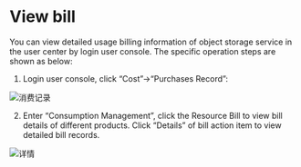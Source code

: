 # View bill

You can view detailed usage billing information of object storage service in the user center by login user console. The specific operation steps are shown as below:

1. Login user console, click “Cost”->“Purchases Record”:

![消费记录](https://github.com/jdcloudcom/cn/blob/edit/image/Object-Storage-Service/OSS-004.png)

2. Enter “Consumption Management”, click the Resource Bill to view bill details of different products. Click “Details” of bill action item to view detailed bill records.

![详情](https://github.com/jdcloudcom/cn/blob/edit/image/Object-Storage-Service/OSS-005.png)
